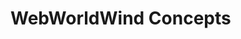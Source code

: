 <style>
    iframe {
        width: 100 vw;
        height: 700px;
    }
</style>
# WebWorldWind Concepts
